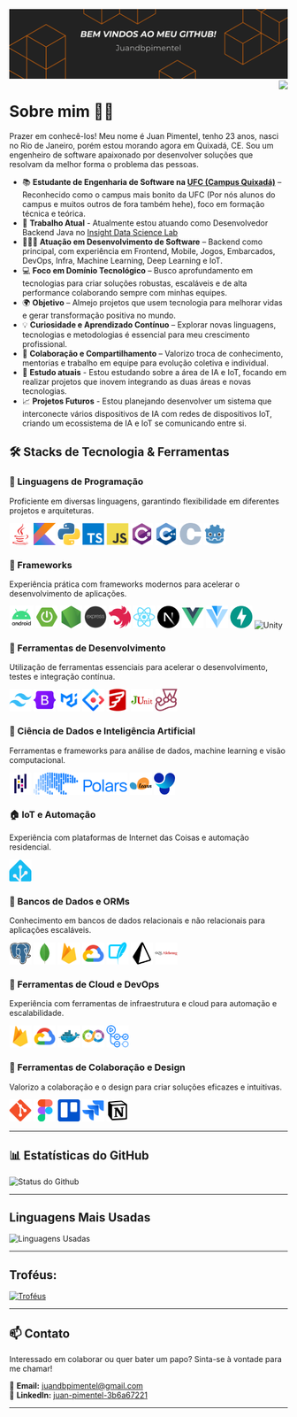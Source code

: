 <img src="./assets/images/profilecape.png">

<img align="right" src="https://visitor-badge.laobi.icu/badge?page_id=Juandbpimentel.Juandbpimentel&left_color=orange&right_color=black"  />


# Sobre mim 👋🏻

Prazer em conhecê-los! Meu nome é Juan Pimentel, tenho 23 anos, nasci no Rio de Janeiro, porém estou morando agora em Quixadá, CE. Sou um engenheiro de software apaixonado por desenvolver soluções que resolvam da melhor forma o problema das pessoas.

- 📚 **Estudante de Engenharia de Software na [UFC (Campus Quixadá)](https://www.quixada.ufc.br)** – Reconhecido como o campus mais bonito da UFC (Por nós alunos do campus e muitos outros de fora também hehe), foco em formação técnica e teórica.
- 💼 **Trabalho Atual** - Atualmente estou atuando como Desenvolvedor Backend Java no [Insight Data Science Lab](https://www.insightlab.ufc.br/)
- 👨🏻‍💻 **Atuação em Desenvolvimento de Software** – Backend como principal, com experiência em Frontend, Mobile, Jogos, Embarcados, DevOps, Infra, Machine Learning, Deep Learning e IoT.  
- 💻 **Foco em Domínio Tecnológico** – Busco aprofundamento em tecnologias para criar soluções robustas, escaláveis e de alta performance colaborando sempre com minhas equipes.
- 🌍 **Objetivo** – Almejo projetos que usem tecnologia para melhorar vidas e gerar transformação positiva no mundo.
- 💡 **Curiosidade e Aprendizado Contínuo** – Explorar novas linguagens, tecnologias e metodologias é essencial para meu crescimento profissional.
- 🤝 **Colaboração e Compartilhamento** – Valorizo troca de conhecimento, mentorias e trabalho em equipe para evolução coletiva e individual.
- 🌱 **Estudo atuais** - Estou estudando sobre a área de IA e IoT, focando em realizar projetos que inovem integrando as duas áreas e novas tecnologias.
- 📈 **Projetos Futuros** - Estou planejando desenvolver um sistema que interconecte vários dispositivos de IA com redes de dispositivos IoT, criando um ecossistema de IA e IoT se comunicando entre si.

## 🛠️ Stacks de Tecnologia & Ferramentas  

### 🚀 Linguagens de Programação  
Proficiente em diversas linguagens, garantindo flexibilidade em diferentes projetos e arquiteturas.  
<p>
    <img alt="Java" height="40" src="./assets/images/java.svg" />
    <img alt="Kotlin" height="40" src="./assets/images/kotlin.png" />
    <img alt="Python" height="40" src="./assets/images/python.png" />
    <img alt="Typescript" height="40" src="./assets/images/typescript.svg" />
    <img alt="Javascript" height="40" src="./assets/images/javascript.svg" />
    <img alt="C#" height="40" src="./assets/images/csharp.svg" />
    <img alt="C++" height="40" src="./assets/images/cpp.svg" />
    <img alt="C" height="40" src="./assets/images/c.svg" />
    <img alt="Gdscript" height="40" src="./assets/images/godot.png" />
</p>

### 🚀 Frameworks
Experiência prática com frameworks modernos para acelerar o desenvolvimento de aplicações.  
<p>
    <img alt="Android" height="40" src="./assets/images/android.png" />
    <img alt="Spring Boot" height="40" src="./assets/images/spring-boot.png" />
    <img alt="NodeJS" height="40" src="./assets/images/nodejs.svg" />
    <img alt="Express" height="40" src="./assets/images/express.png" />
    <img alt="NestJS" height="40" src="./assets/images/nestjs.svg" />
    <img alt="React" height="40" src="./assets/images/react.svg" />
    <img alt="NextJS" height="40" src="./assets/images/nextjs.svg" />
    <img alt="VueJS" height="40" src="./assets/images/vuejs.svg" />
    <img alt="Vuetify" height="40" src="./assets/images/vuetify_js.png" />
    <img alt="FastAPI" height="40" src="./assets/images/fastapi.svg" />
    <img alt="Unity" height="40" src="./assets/images/unity.svg" />
</p>

### 🚀 Ferramentas de Desenvolvimento  
Utilização de ferramentas essenciais para acelerar o desenvolvimento, testes e integração contínua.  
<p>
    <img alt="Tailwind" height="40" src="./assets/images/tailwind.svg" />
    <img alt="Bootstrap" height="40" src="./assets/images/bootstrap.png" />
    <img alt="Material UI" height="40" src="./assets/images/material-ui.png" />
    <img alt="Ant Design" height="40" src="./assets/images/ant_design.png" />
    <img alt="Flyway" height="40" src="./assets/images/flyway.png" />
    <img alt="JUnit" height="40" src="./assets/images/junit.png" />
    <img alt="Jest" height="40" src="./assets/images/jest.svg" />
</p>

### 🤖 Ciência de Dados e Inteligência Artificial  
Ferramentas e frameworks para análise de dados, machine learning e visão computacional.  
<p>
    <img alt="Pandas" height="40" src="./assets/images/pandas.svg" />
    <img alt="Polars" height="40" src="./assets/images/polars.svg" />
    <img alt="Scikit-learn" height="40" src="./assets/images/scikit-learn.svg" />
    <img alt="YOLO Ultralytics" height="40" src="./assets/images/yolo_ultralytics.svg" />
</p>

### 🏠 IoT e Automação  
Experiência com plataformas de Internet das Coisas e automação residencial.  
<p>
    <img alt="Home Assistant" height="40" src="./assets/images/home_assistant.svg" />
</p>

### 🚀 Bancos de Dados e ORMs
Conhecimento em bancos de dados relacionais e não relacionais para aplicações escaláveis.  
<p>
    <img alt="PostgreSQL" height="40" src="./assets/images/postgresql.svg" />
    <img alt="MongoDB" height="40" src="./assets/images/mongodb.svg" />
    <img alt="Firestore" height="40" src="./assets/images/firebase.png" />
    <img alt="Google Cloud" height="40" src="./assets/images/gcp.png" />
    <img alt="SQLite" height="40" src="./assets/images/sqlite.png" />
    <img alt="Prisma" height="40" src="./assets/images/prisma.svg" />
    <img alt="SQLAlchemy" height="40" src="./assets/images/sqlalchemy.svg" />
</p>

### 🚀 Ferramentas de Cloud e DevOps  
Experiência com ferramentas de infraestrutura e cloud para automação e escalabilidade.  
<p>
    <img alt="Firestore" height="40" src="./assets/images/firebase.png" />
    <img alt="Google Cloud" height="40" src="./assets/images/gcp.png" />
    <img alt="Docker" height="40" src="./assets/images/docker.svg" />
    <img alt ="CI/CD" height="40" src="./assets/images/cicd.png" />
    <img alt="GitHub Actions" height="40" src="./assets/images/github-actions.svg" />
</p>

### 🚀 Ferramentas de Colaboração e Design  
Valorizo a colaboração e o design para criar soluções eficazes e intuitivas.  
<p>
    <img alt="Git" height="40" src="./assets/images/git.svg" />
    <img alt="Figma" height="40" src="./assets/images/figma.svg" />
    <img alt="Trello" height="40" src="./assets/images/trello.svg" />
    <img alt="Jira" height="40" src="./assets/images/jira.png" />
    <img alt="Notion" height="40" src="./assets/images/notion.svg" />
</p>

---

## 📊 Estatísticas do GitHub

![Status do Github](https://github-readme-stats.vercel.app/api?username=Juandbpimentel&show_icons=true&theme=gruvbox&include_all_commits=true&count_private=true)

---
## Linguagens Mais Usadas
![Linguagens Usadas](https://github-readme-stats.vercel.app/api/top-langs/?username=Juandbpimentel&layout=donut&theme=gruvbox&include_all_commits=true&count_private=true&langs_count=10&hide=HTML,CSS,Assembly,Makefile,Powershell,ShaderLab,HLSL,Mathematica)

---
## Troféus:
[![Troféus](https://github-profile-trophy.vercel.app/?username=Juandbpimentel&theme=gruvbox&margin-w=20&margin-h=20)](https://github.com/Juandbpimentel)

---

## 📫 Contato  
Interessado em colaborar ou quer bater um papo? Sinta-se à vontade para me chamar!

📩 **Email:** [juandbpimentel@gmail.com](mailto:juandbpimentel@gmail.com)  
💼 **LinkedIn:** [juan-pimentel-3b6a67221](https://www.linkedin.com/in/juan-pimentel-3b6a67221)  

---
